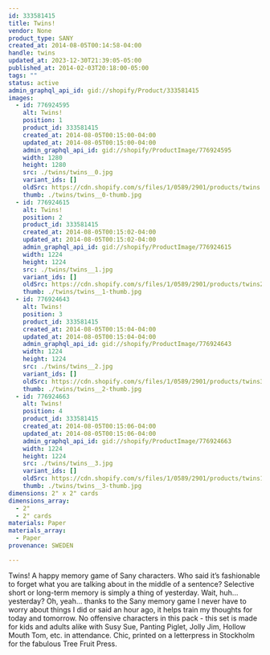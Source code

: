```yaml
---
id: 333581415
title: Twins!
vendor: None
product_type: SANY
created_at: 2014-08-05T00:14:58-04:00
handle: twins
updated_at: 2023-12-30T21:39:05-05:00
published_at: 2014-02-03T20:18:00-05:00
tags: ""
status: active
admin_graphql_api_id: gid://shopify/Product/333581415
images:
  - id: 776924595
    alt: Twins!
    position: 1
    product_id: 333581415
    created_at: 2014-08-05T00:15:00-04:00
    updated_at: 2014-08-05T00:15:00-04:00
    admin_graphql_api_id: gid://shopify/ProductImage/776924595
    width: 1280
    height: 1280
    src: ./twins/twins__0.jpg
    variant_ids: []
    oldSrc: https://cdn.shopify.com/s/files/1/0589/2901/products/twins.jpeg?v=1407212100
    thumb: ./twins/twins__0-thumb.jpg
  - id: 776924615
    alt: Twins!
    position: 2
    product_id: 333581415
    created_at: 2014-08-05T00:15:02-04:00
    updated_at: 2014-08-05T00:15:02-04:00
    admin_graphql_api_id: gid://shopify/ProductImage/776924615
    width: 1224
    height: 1224
    src: ./twins/twins__1.jpg
    variant_ids: []
    oldSrc: https://cdn.shopify.com/s/files/1/0589/2901/products/twins2.jpeg?v=1407212102
    thumb: ./twins/twins__1-thumb.jpg
  - id: 776924643
    alt: Twins!
    position: 3
    product_id: 333581415
    created_at: 2014-08-05T00:15:04-04:00
    updated_at: 2014-08-05T00:15:04-04:00
    admin_graphql_api_id: gid://shopify/ProductImage/776924643
    width: 1224
    height: 1224
    src: ./twins/twins__2.jpg
    variant_ids: []
    oldSrc: https://cdn.shopify.com/s/files/1/0589/2901/products/twins3.jpeg?v=1407212104
    thumb: ./twins/twins__2-thumb.jpg
  - id: 776924663
    alt: Twins!
    position: 4
    product_id: 333581415
    created_at: 2014-08-05T00:15:06-04:00
    updated_at: 2014-08-05T00:15:06-04:00
    admin_graphql_api_id: gid://shopify/ProductImage/776924663
    width: 1224
    height: 1224
    src: ./twins/twins__3.jpg
    variant_ids: []
    oldSrc: https://cdn.shopify.com/s/files/1/0589/2901/products/twins1.jpeg?v=1407212106
    thumb: ./twins/twins__3-thumb.jpg
dimensions: 2" x 2" cards
dimensions_array:
  - 2"
  - 2" cards
materials: Paper
materials_array:
  - Paper
provenance: SWEDEN

---
```


Twins! A happy memory game of Sany characters. Who said it’s fashionable to forget what you are talking about in the middle of a sentence? Selective short or long-term memory is simply a thing of yesterday. Wait, huh... yesterday? Oh, yeah... thanks to the Sany memory game I never have to worry about things I did or said an hour ago, it helps train my thoughts for today and tomorrow. No offensive characters in this pack - this set is made for kids and adults alike with Susy Sue, Panting Piglet, Jolly Jim, Hollow Mouth Tom, etc. in attendance. Chic, printed on a letterpress in Stockholm for the fabulous Tree Fruit Press.